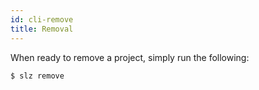 ```yaml
---
id: cli-remove
title: Removal
---
```


When ready to remove a project, simply run the following:

```bash
$ slz remove
```

